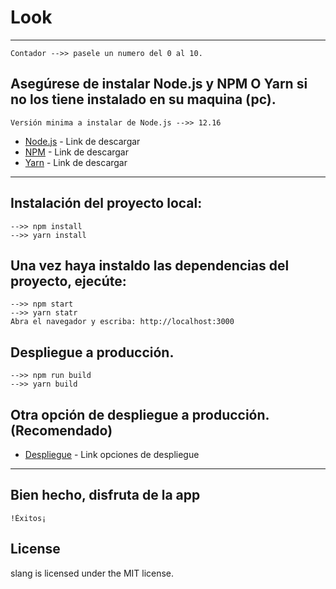 # Look
---------------------------------------------------------------------------------------------------
    Contador -->> pasele un numero del 0 al 10.

## Asegúrese de instalar Node.js y NPM O Yarn si no los tiene instalado en su maquina (pc).
    Versión minima a instalar de Node.js -->> 12.16

* [Node.js](https://nodejs.org/es/download/) - Link de descargar
* [NPM](https://www.npmjs.com/package/download) - Link de descargar
* [Yarn](https://classic.yarnpkg.com/en/docs/install/#windows-stable) - Link de descargar
-----------------------------------------------------------------------------------------------------

## Instalación del proyecto local:
    -->> npm install
    -->> yarn install

## Una vez haya instaldo las dependencias del proyecto, ejecúte:
    -->> npm start
    -->> yarn statr
    Abra el navegador y escriba: http://localhost:3000

## Despliegue a producción.
    -->> npm run build
    -->> yarn build

## Otra opción de despliegue a producción. (Recomendado)
* [Despliegue](https://nextjs.org/docs/deployment) - Link opciones de despliegue
-----------------------------------------------------------------------------------------------------

## Bien hecho, disfruta de la app
    !Éxitos¡

## License
slang is licensed under the MIT license.

